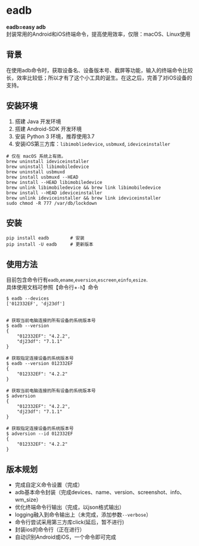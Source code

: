 # eadb
**eadb=easy adb**</br>
封装常用的Android和iOS终端命令，提高使用效率，仅限：macOS、Linux使用

## 背景
在使用adb命令时，获取设备名、设备版本号、截屏等功能，输入的终端命令比较长，效率比较低；所以才有了这个小工具的诞生。在这之后，完善了对iOS设备的支持。

## 安装环境
 1. 搭建 Java 开发环境
 2. 搭建 Android-SDK 开发环境
 3. 安装 Python 3 环境，推荐使用3.7
 4. 安装iOS第三方库：`libimobliedevice`, `usbmuxd`, `ideviceinstaller`

```
# 仅在 macOS 系统上有效。
brew uninstall ideviceinstaller
brew uninstall libimobiledevice
brew uninstall usbmuxd
brew install usbmuxd --HEAD
brew install --HEAD libimobiledevice
brew unlink libimobiledevice && brew link libimobiledevice
brew install --HEAD ideviceinstaller
brew unlink ideviceinstaller && brew link ideviceinstaller
sudo chmod -R 777 /var/db/lockdown
```


## 安装

 ```
pip install eadb        # 安装
pip install -U eadb     # 更新版本
 ```

## 使用方法

目前包含命令行有`eadb`,`ename`,`eversion`,`escreen`,`einfo`,`esize`.<br>
具体使用文档可参照【命令行+`-h`】命令

```
$ eadb --devices
['012332EF', 'dj23df']


# 获取当前电脑连接的所有设备的系统版本号
$ eadb --version
{
    "012332EF": "4.2.2",
    "dj23df": "7.1.1"
}

# 获取指定连接设备的系统版本号
$ eadb --version 012332EF
{
    "012332EF": "4.2.2"
}

# 获取当前电脑连接的所有设备的系统版本号
$ adversion
{
    "012332EF": "4.2.2",
    "dj23df": "7.1.1"
}

# 获取指定连接设备的系统版本号
$ adversion --id 012332EF
{
    "012332EF": "4.2.2"
}

```


## 版本规划

- 完成自定义命令设置（完成）
- adb基本命令封装（完成devices、name、version、screenshot、info、wm_size）
- 优化终端命令行输出（完成，以json格式输出）
- logging融入到命令输出上（未完成，添加参数`--verbose`）
- 命令行尝试采用第三方库click(延后，暂不进行)
- 封装ios的命令行（正在进行）
- 自动识别Android或iOS，一个命令即可完成